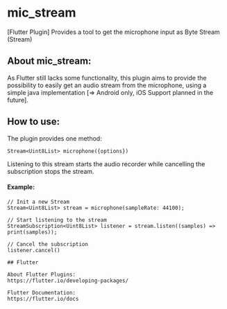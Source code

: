 # mic_stream

[Flutter Plugin]
Provides a tool to get the microphone input as Byte Stream (Stream<Uint8List>)

## About mic_stream:

As Flutter still lacks some functionality, this plugin aims to provide the possibility to easily get an audio stream from the microphone, using a simple java implementation [=> Android only, iOS Support planned in the future].

## How to use:

The plugin provides one method:

`Stream<Uint8List> microphone({options})`

Listening to this stream starts the audio recorder
while cancelling the subscription stops the stream.

#### Example:

```
// Init a new Stream
Stream<Uint8List> stream = microphone(sampleRate: 44100);

// Start listening to the stream
StreamSubscription<Uint8List> listener = stream.listen((samples) => print(samples));

// Cancel the subscription
listener.cancel()

## Flutter

About Flutter Plugins:
https://flutter.io/developing-packages/

Flutter Documentation:
https://flutter.io/docs
